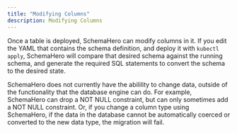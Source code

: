 ```yaml
---
title: "Modifying Columns"
description: Modifying Columns
---
```


Once a table is deployed, SchemaHero can modify columns in it. If you edit the YAML that contains the schema definition, and deploy it with `kubectl apply`, SchemaHero will compare that desired schema against the running schema, and generate the required SQL statements to convert the schema to the desired state.

SchemaHero does not currently have the abilility to change data, outside of the functionality that the database engine can do. For example, SchemaHero can drop a NOT NULL constraint, but can only sometimes add a NOT NULL constraint. Or, if you change a column type using SchemaHero, if the data in the database cannot be automatically coerced or converted to the new data type, the migration will fail.
